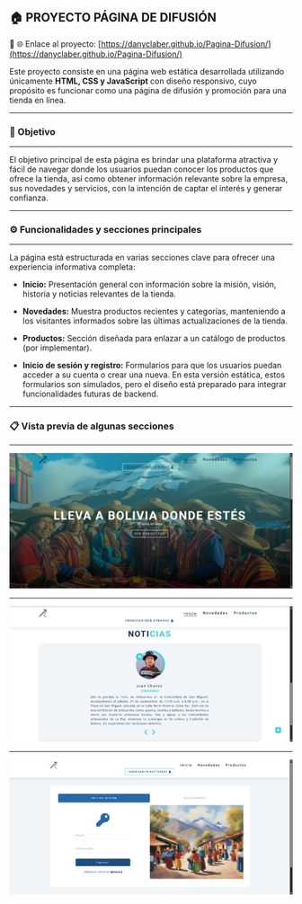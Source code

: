 ## 🏠 PROYECTO PÁGINA DE DIFUSIÓN

🔗 🌐 Enlace al proyecto: [https://danyclaber.github.io/Pagina-Difusion/](https://danyclaber.github.io/Pagina-Difusion/)

Este proyecto consiste en una página web estática desarrollada utilizando únicamente **HTML, CSS y JavaScript** con diseño responsivo, cuyo propósito es funcionar como una página de difusión y promoción para una tienda en línea.

---
### 🎯 Objetivo

---
El objetivo principal de esta página es brindar una plataforma atractiva y fácil de navegar donde los usuarios puedan conocer los productos que ofrece la tienda, así como obtener información relevante sobre la empresa, sus novedades y servicios, con la intención de captar el interés y generar confianza.

---
### ⚙️ Funcionalidades y secciones principales
---

La página está estructurada en varias secciones clave para ofrecer una experiencia informativa completa:

- **Inicio:** Presentación general con información sobre la misión, visión, historia y noticias relevantes de la tienda. 

- **Novedades:** Muestra productos recientes y categorías, manteniendo a los visitantes informados sobre las últimas actualizaciones de la tienda.

- **Productos:** Sección diseñada para enlazar a un catálogo de productos (por implementar).

- **Inicio de sesión y registro:** Formularios para que los usuarios puedan acceder a su cuenta o crear una nueva. En esta versión estática, estos formularios son simulados, pero el diseño está preparado para integrar funcionalidades futuras de backend.

---
### 📋 Vista previa de algunas secciones
---

![Vista previa del proyecto](screenshot/inicio.png)

---
![Vista previa del proyecto](screenshot/noticias.png)

---
![Vista previa del proyecto](screenshot/login.png)
